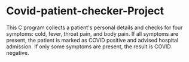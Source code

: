 # Covid-patient-checker-Project
This C program collects a patient's personal details and checks for four symptoms: cold, fever, throat pain, and body pain. If all symptoms are present, the patient is marked as COVID positive and advised hospital admission. If only some symptoms are present, the result is COVID negative.
